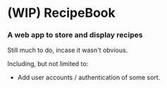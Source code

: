 # (WIP) RecipeBook

### A web app to store and display recipes


Still much to do, incase it wasn't obvious.

Including, but not limited to:
- Add user accounts / authentication of some sort.

